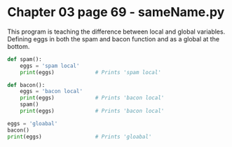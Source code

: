 # Chapter 03 page 69 - sameName.py

This program is teaching the difference between local and global variables.  Defining eggs in both the spam and bacon function and as a global at the bottom.

```python
def spam():
    eggs = 'spam local'
    print(eggs)             # Prints 'spam local'

def bacon():
    eggs = 'bacon local'
    print(eggs)             # Prints 'bacon local'
    spam()
    print(eggs)             # Prints 'bacon local'

eggs = 'gloabal'
bacon()
print(eggs)                 # Prints 'gloabal'
```
